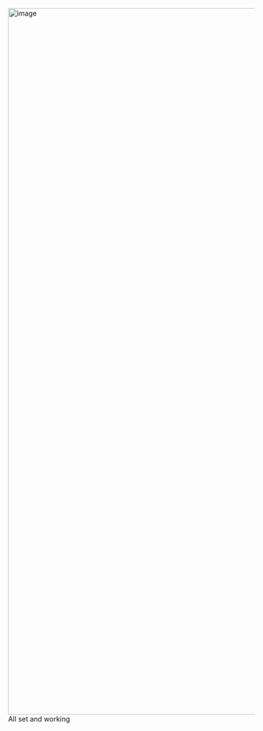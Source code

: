 <img width="1440" alt="image" src="https://github.com/user-attachments/assets/b7179957-1ff5-463d-adbd-f330e73ec261" />
All set and working
